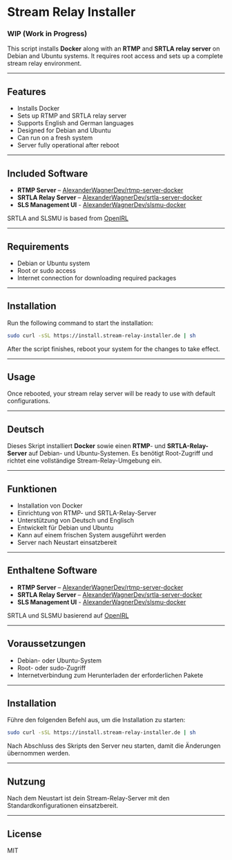 # Stream Relay Installer  
### WIP (Work in Progress)

This script installs **Docker** along with an **RTMP** and **SRTLA relay server** on Debian and Ubuntu systems. It requires root access and sets up a complete stream relay environment.

---

## Features

- Installs Docker  
- Sets up RTMP and SRTLA relay server  
- Supports English and German languages  
- Designed for Debian and Ubuntu  
- Can run on a fresh system  
- Server fully operational after reboot  

---

## Included Software

- **RTMP Server** – [AlexanderWagnerDev/rtmp-server-docker](https://github.com/AlexanderWagnerDev/rtmp-server-docker) 
- **SRTLA Relay Server** – [AlexanderWagnerDev/srtla-server-docker](https://github.com/AlexanderWagnerDev/srtla-server-docker)
- **SLS Management UI** - [AlexanderWagnerDev/slsmu-docker](https://github.com/AlexanderWagnerDev/slsmu-docker)

SRTLA and SLSMU is based from [OpenIRL](https://github.com/OpenIRL)

---

## Requirements

- Debian or Ubuntu system  
- Root or sudo access  
- Internet connection for downloading required packages  

---

## Installation

Run the following command to start the installation:
```bash
sudo curl -sSL https://install.stream-relay-installer.de | sh
```


After the script finishes, reboot your system for the changes to take effect.

---

## Usage

Once rebooted, your stream relay server will be ready to use with default configurations.

---

## Deutsch

Dieses Skript installiert **Docker** sowie einen **RTMP**- und **SRTLA-Relay-Server** auf Debian- und Ubuntu-Systemen. Es benötigt Root-Zugriff und richtet eine vollständige Stream-Relay-Umgebung ein.

---

## Funktionen

- Installation von Docker  
- Einrichtung von RTMP- und SRTLA-Relay-Server  
- Unterstützung von Deutsch und Englisch  
- Entwickelt für Debian und Ubuntu  
- Kann auf einem frischen System ausgeführt werden  
- Server nach Neustart einsatzbereit  

---

## Enthaltene Software

- **RTMP Server** – [AlexanderWagnerDev/rtmp-server-docker](https://github.com/AlexanderWagnerDev/rtmp-server-docker) 
- **SRTLA Relay Server** – [AlexanderWagnerDev/srtla-server-docker](https://github.com/AlexanderWagnerDev/srtla-server-docker)
- **SLS Management UI** - [AlexanderWagnerDev/slsmu-docker](https://github.com/AlexanderWagnerDev/slsmu-docker)

SRTLA und SLSMU basierend auf [OpenIRL](https://github.com/OpenIRL)

---

## Voraussetzungen

- Debian- oder Ubuntu-System  
- Root- oder sudo-Zugriff  
- Internetverbindung zum Herunterladen der erforderlichen Pakete  

---

## Installation

Führe den folgenden Befehl aus, um die Installation zu starten:
```bash
sudo curl -sSL https://install.stream-relay-installer.de | sh
```

Nach Abschluss des Skripts den Server neu starten, damit die Änderungen übernommen werden.

---

## Nutzung

Nach dem Neustart ist dein Stream-Relay-Server mit den Standardkonfigurationen einsatzbereit.

---

## License

MIT
